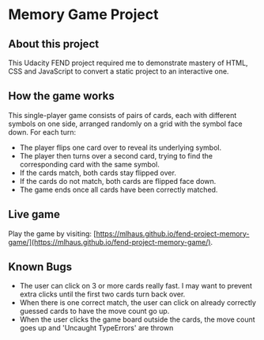 # Memory Game Project

## About this project

This Udacity FEND project required me to demonstrate mastery of HTML, CSS and JavaScript to convert a static project to an interactive one.

## How the game works

This single-player game consists of pairs of cards, each with different symbols on one side, arranged randomly on a grid with the symbol face down. For each turn:

- The player flips one card over to reveal its underlying symbol.
- The player then turns over a second card, trying to find the corresponding card with the same symbol.
- If the cards match, both cards stay flipped over.
- If the cards do not match, both cards are flipped face down.
- The game ends once all cards have been correctly matched.

## Live game

Play the game by visiting: [https://mlhaus.github.io/fend-project-memory-game/](https://mlhaus.github.io/fend-project-memory-game/).

## Known Bugs

- The user can click on 3 or more cards really fast. I may want to prevent extra clicks until the first two cards turn back over.
- When there is one correct match, the user can click on already correctly guessed cards to have the move count go up.
- When the user clicks the game board outside the cards, the move count goes up and 'Uncaught TypeErrors' are thrown